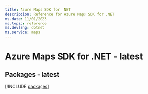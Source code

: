 ```yaml
---
title: Azure Maps SDK for .NET
description: Reference for Azure Maps SDK for .NET
ms.date: 11/01/2023
ms.topic: reference
ms.devlang: dotnet
ms.service: maps
---
```

# Azure Maps SDK for .NET - latest
## Packages - latest
[!INCLUDE [packages](maps-index.md)]
